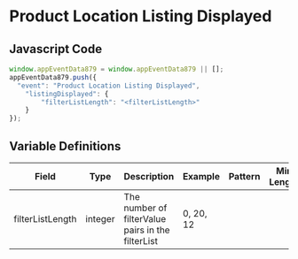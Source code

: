 # Product Location Listing Displayed

### 

## Javascript Code
```js
window.appEventData879 = window.appEventData879 || [];
appEventData879.push({
  "event": "Product Location Listing Displayed",
    "listingDisplayed": {
        "filterListLength": "<filterListLength>"
    }
});
```

## Variable Definitions

|Field|Type|Description|Example|Pattern|Min Length|Max Length|Minimum|Maximum|Multiple Of|
| --- | --- | --- | --- | --- | --- | --- | --- | --- | --- |
|filterListLength|integer|The number of filterValue pairs in the filterList|0, 20, 12||||0|||
